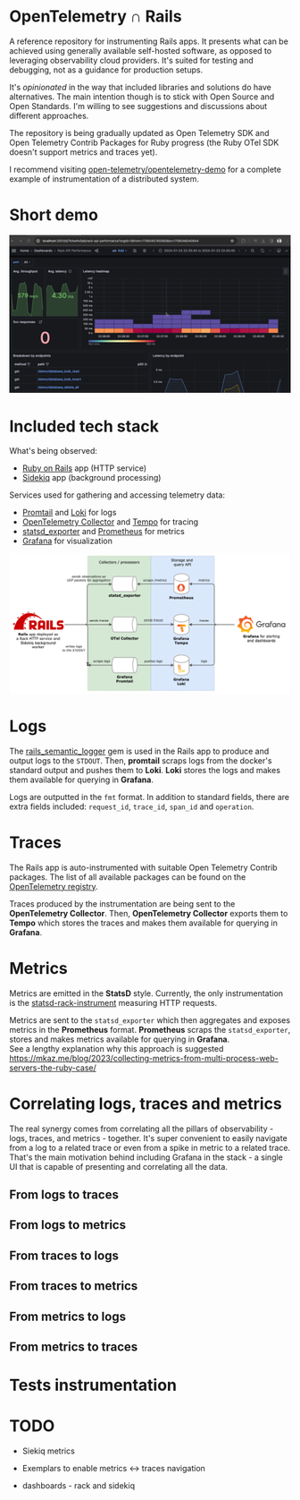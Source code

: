 # OpenTelemetry ∩ Rails

A reference repository for instrumenting Rails apps. It presents what can be achieved using generally available self-hosted software, as opposed to leveraging observability cloud providers. It's suited for testing and debugging, not as a guidance for production setups.

It's _opinionated_ in the way that included libraries and solutions do have alternatives. The main intention though is to stick with Open Source and Open Standards. I'm willing to see suggestions and discussions about different approaches.

The repository is being gradually updated as Open Telemetry SDK and Open Telemetry Contrib Packages for Ruby progress (the Ruby OTel SDK doesn't support metrics and traces yet).

I recommend visiting [open-telemetry/opentelemetry-demo](https://github.com/open-telemetry/opentelemetry-demo) for a complete example of instrumentation of a distributed system.

# Short demo

![opentelemetry and rails](./docs/otel_rails.gif "opentelemetry and rails")

# Included tech stack

What's being observed:

- [Ruby on Rails](https://github.com/rails/rails) app (HTTP service)
- [Sidekiq](https://github.com/sidekiq/sidekiq) app (background processing)

Services used for gathering and accessing telemetry data:

- [Promtail](https://grafana.com/docs/loki/latest/send-data/promtail/) and [Loki](https://grafana.com/docs/loki/latest/) for logs
- [OpenTelemetry Collector](https://github.com/open-telemetry/opentelemetry-collector) and [Tempo](https://github.com/grafana/tempo) for tracing
- [statsd_exporter](https://github.com/prometheus/statsd_exporter) and [Prometheus](https://github.com/prometheus/prometheus) for metrics
- [Grafana](https://github.com/grafana/grafana) for visualization

![opentelemetry and rails](./docs/opentelemetry_rails.drawio.png "opentelemetry and rails")


# Logs

The [rails_semantic_logger](https://github.com/reidmorrison/rails_semantic_logger) gem is used in the Rails app to produce and output logs to the `STDOUT`. Then, **promtail** scraps logs from the docker's standard output and pushes them to **Loki**. **Loki** stores the logs and makes them available for querying in **Grafana**.

Logs are outputted in the `fmt` format. In addition to standard fields, there are extra fields included: `request_id`, `trace_id`, `span_id` and `operation`.

# Traces

The Rails app is auto-instrumented with suitable Open Telemetry Contrib packages. The list of all available packages can be found on the [OpenTelemetry registry](https://opentelemetry.io/ecosystem/registry/?s=&component=&language=ruby).

Traces produced by the instrumentation are being sent to the **OpenTelemetry Collector**. Then, **OpenTelemetry Collector** exports them to **Tempo** which stores the traces and makes them available for querying in **Grafana**.

# Metrics

Metrics are emitted in the **StatsD** style. Currently, the only instrumentation is the [statsd-rack-instrument](https://rubygems.org/gems/statsd-rack-instrument) measuring HTTP requests.

Metrics are sent to the `statsd_exporter` which then aggregates and exposes metrics in the **Prometheus** format. **Prometheus** scraps the `statsd_exporter`, stores and makes metrics available for querying in **Grafana**.
\
See a lengthy explanation why this approach is suggested https://mkaz.me/blog/2023/collecting-metrics-from-multi-process-web-servers-the-ruby-case/

# Correlating logs, traces and metrics

The real synergy comes from correlating all the pillars of observability - logs, traces, and metrics - together. It's super convenient to easily navigate from a log to a related trace or even from a spike in metric to a related trace. That's the main motivation behind including Grafana in the stack - a single UI that is capable of presenting and correlating all the data.

## From logs to traces

## From logs to metrics

## From traces to logs

## From traces to metrics

## From metrics to logs

## From metrics to traces


# Tests instrumentation


# TODO

- Siekiq metrics

- Exemplars to enable metrics <-> traces navigation

- dashboards - rack and sidekiq
